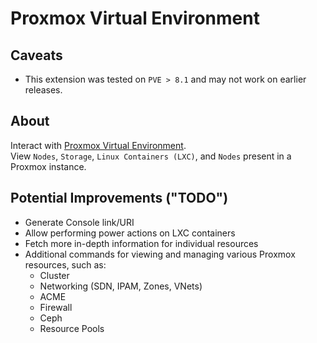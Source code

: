 # Proxmox Virtual Environment

## Caveats

- This extension was tested on `PVE > 8.1` and may not work on earlier releases.

## About

Interact with [Proxmox Virtual Environment](https://www.proxmox.com/en/proxmox-virtual-environment/overview).  
View `Nodes`, `Storage`, `Linux Containers (LXC)`, and `Nodes` present in a Proxmox instance.

## Potential Improvements ("TODO")

- Generate Console link/URI
- Allow performing power actions on LXC containers
- Fetch more in-depth information for individual resources
- Additional commands for viewing and managing various Proxmox resources, such as:
  - Cluster
  - Networking (SDN, IPAM, Zones, VNets)
  - ACME
  - Firewall
  - Ceph
  - Resource Pools
